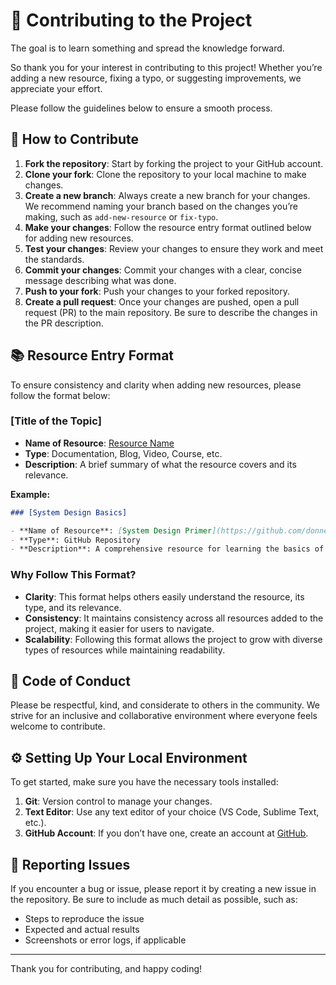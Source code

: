 # 📝 **Contributing to the Project**

The goal is to learn something and spread the knowledge forward.

So thank you for your interest in contributing to this project! Whether you’re adding a new resource, fixing a typo, or suggesting improvements, we appreciate your effort.

Please follow the guidelines below to ensure a smooth process.

## 🚀 **How to Contribute**

1. **Fork the repository**: Start by forking the project to your GitHub account.
2. **Clone your fork**: Clone the repository to your local machine to make changes.
3. **Create a new branch**: Always create a new branch for your changes. We recommend naming your branch based on the changes you’re making, such as `add-new-resource` or `fix-typo`.
4. **Make your changes**: Follow the resource entry format outlined below for adding new resources.
5. **Test your changes**: Review your changes to ensure they work and meet the standards.
6. **Commit your changes**: Commit your changes with a clear, concise message describing what was done.
7. **Push to your fork**: Push your changes to your forked repository.
8. **Create a pull request**: Once your changes are pushed, open a pull request (PR) to the main repository. Be sure to describe the changes in the PR description.

## 📚 **Resource Entry Format**

To ensure consistency and clarity when adding new resources, please follow the format below:

### [Title of the Topic]

- **Name of Resource**: [Resource Name](Link-to-Resource)
- **Type**: Documentation, Blog, Video, Course, etc.
- **Description**: A brief summary of what the resource covers and its relevance.

**Example:**

```md
### [System Design Basics]

- **Name of Resource**: [System Design Primer](https://github.com/donnemartin/system-design-primer)
- **Type**: GitHub Repository
- **Description**: A comprehensive resource for learning the basics of system design, including scalability, load balancing, and system architecture.
```

### Why Follow This Format?

- **Clarity**: This format helps others easily understand the resource, its type, and its relevance.
- **Consistency**: It maintains consistency across all resources added to the project, making it easier for users to navigate.
- **Scalability**: Following this format allows the project to grow with diverse types of resources while maintaining readability.

## 🤔 **Code of Conduct**

Please be respectful, kind, and considerate to others in the community. We strive for an inclusive and collaborative environment where everyone feels welcome to contribute.

## ⚙️ **Setting Up Your Local Environment**

To get started, make sure you have the necessary tools installed:

1. **Git**: Version control to manage your changes.
2. **Text Editor**: Use any text editor of your choice (VS Code, Sublime Text, etc.).
3. **GitHub Account**: If you don’t have one, create an account at [GitHub](https://github.com/).

## 🐞 **Reporting Issues**

If you encounter a bug or issue, please report it by creating a new issue in the repository. Be sure to include as much detail as possible, such as:

- Steps to reproduce the issue
- Expected and actual results
- Screenshots or error logs, if applicable

---

Thank you for contributing, and happy coding!
